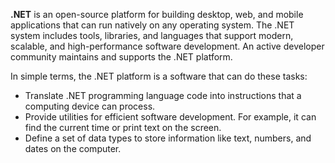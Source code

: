 **.NET** is an open-source platform for building desktop, web, and mobile applications that can run natively on any operating system. The .NET system includes tools, libraries, and languages that support modern, scalable, and high-performance software development. An active developer community maintains and supports the .NET platform.

In simple terms, the .NET platform is a software that can do these tasks:

- Translate .NET programming language code into instructions that a computing device can process.
- Provide utilities for efficient software development. For example, it can find the current time or print text on the screen.
- Define a set of data types to store information like text, numbers, and dates on the computer.
